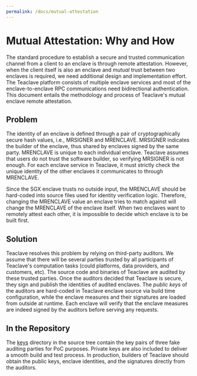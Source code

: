 ```yaml
---
permalink: /docs/mutual-attestation
---
```


# Mutual Attestation: Why and How

The standard procedure to establish a secure and trusted communication channel
from a client to an enclave is through remote attestation. However, when the
client itself is also an enclave and *mutual* trust between two enclaves is
required, we need additional design and implementation effort. The Teaclave
platform consists of multiple enclave services and most of the
enclave-to-enclave RPC communications need bidirectional authentication. This
document entails the methodology and process of Teaclave's mutual enclave remote
attestation.

## Problem

The identity of an enclave is defined through a pair of cryptographically secure
hash values, i.e., MRSIGNER and MRENCLAVE. MRSIGNER indicates the builder of the
enclave, thus shared by enclaves signed by the same party. MRENCLAVE is unique
to each individual enclave. Teaclave assumes that users do not trust the
software builder, so verifying MRSIGNER is not enough. For each enclave service
in Teaclave, it must strictly check the unique identity of the other enclaves it
communicates to through MRENCLAVE.

Since the SGX enclave trusts no outside input, the MRENCLAVE should be
hard-coded into source files used for identity verification logic. Therefore,
changing the MRENCLAVE value an enclave tries to match against will change the
MRENCLAVE of the enclave itself. When two enclaves want to remotely attest each
other, it is impossible to decide which enclave is to be built first.

## Solution

Teaclave resolves this problem by relying on third-party auditors. We assume
that there will be several parties trusted by all participants of Teaclave's
computation tasks (could platforms, data providers, and customers, etc). The
source code and binaries of Teaclave are audited by these trusted parties. Once
the auditors decided that Teaclave is secure, they sign and publish the
identities of audited enclaves. The *public keys* of the auditors are
hard-coded in Teaclave enclave source via build time configuration, while the
enclave measures and their signatures are loaded from outside at runtime. Each
enclave will verify that the enclave measures are indeed signed by the auditors
before serving any requests.

## In the Repository 

The [keys](https://github.com/apache/incubator-teaclave/tree/master/keys)
directory in the source tree contain the key pairs of three fake auditing
parties for PoC purposes. Private keys are also included to deliver a smooth
build and test process. In production, builders of Teaclave should obtain the
public keys, enclave identities, and the signatures directly from the auditors.
